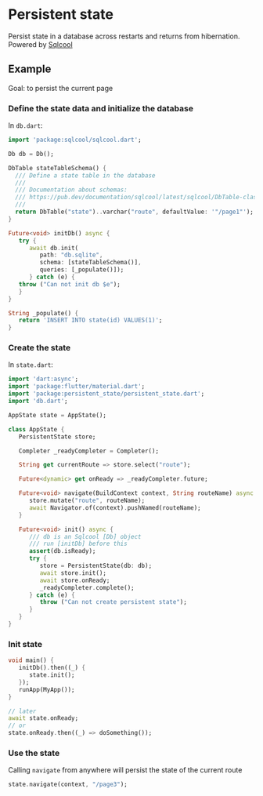 # Persistent state

Persist state in a database across restarts and returns from hibernation. Powered by [Sqlcool](https://github.com/synw/sqlcool)

## Example

Goal: to persist the current page

### Define the state data and initialize the database

 In `db.dart`:

   ```dart
   import 'package:sqlcool/sqlcool.dart';

   Db db = Db();

   DbTable stateTableSchema() {
     /// Define a state table in the database
     ///
     /// Documentation about schemas:
     /// https://pub.dev/documentation/sqlcool/latest/sqlcool/DbTable-class.html
     ///
     return DbTable("state")..varchar("route", defaultValue: '"/page1"');
   }

   Future<void> initDb() async {
      try {
         await db.init(
            path: "db.sqlite",
            schema: [stateTableSchema()],
            queries: [_populate()]);
         } catch (e) {
      throw ("Can not init db $e");
      }
   }

   String _populate() {
      return 'INSERT INTO state(id) VALUES(1)';
   }
   ```

### Create the state

In `state.dart`:

   ```dart
   import 'dart:async';
   import 'package:flutter/material.dart';
   import 'package:persistent_state/persistent_state.dart';
   import 'db.dart';

   AppState state = AppState();

   class AppState {
      PersistentState store;

      Completer _readyCompleter = Completer();

      String get currentRoute => store.select("route");

      Future<dynamic> get onReady => _readyCompleter.future;

      Future<void> navigate(BuildContext context, String routeName) async {
         store.mutate("route", routeName);
         await Navigator.of(context).pushNamed(routeName);
      }

      Future<void> init() async {
         /// db is an Sqlcool [Db] object
         /// run [initDb] before this
         assert(db.isReady);
         try {
            store = PersistentState(db: db);
            await store.init();
            await store.onReady;
            _readyCompleter.complete();
         } catch (e) {
            throw ("Can not create persistent state");
         }
      }
   }
   ```

### Init state

   ```dart
   void main() {
      initDb().then((_) {
         state.init();
      });
      runApp(MyApp());
   }

   // later
   await state.onReady;
   // or
   state.onReady.then((_) => doSomething());
   ```


### Use the state

Calling `navigate` from anywhere will persist the state of the current route

   ```dart
   state.navigate(context, "/page3");
   ```
